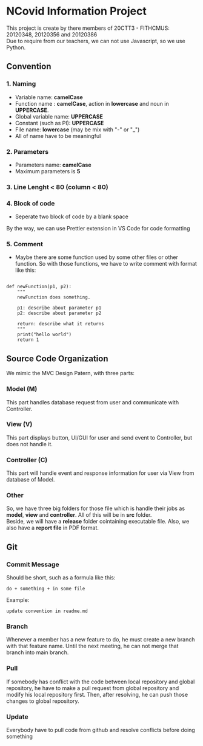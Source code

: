 # NCovid Information Project

This project is create by there members of 20CTT3 - FITHCMUS: 20120348, 20120356 and 20120386  
Due to require from our teachers, we can not use Javascript, so we use Python.

## Convention

### 1. Naming

- Variable name: **camelCase**
- Function name : **camelCase**, action in **lowercase** and noun in **UPPERCASE**.
- Global variable name: **UPPERCASE**
- Constant (such as PI): **UPPERCASE**
- File name: **lowercase** (may be mix with "-" or "\_")
- All of name have to be meaningful

### 2. Parameters

- Parameters name: **camelCase**
- Maximum parameters is **5**

### 3. Line Lenght **< 80** (column **< 80**)

### 4. Block of code
- Seperate two block of code by a blank space

By the way, we can use Prettier extension in VS Code for code formatting

### 5. Comment
- Maybe there are some function used by some other files or other function. So with those functions, we have to write comment with format like this:

```

def newFunction(p1, p2):
    """
    newFunction does something.

    p1: describe about parameter p1
    p2: describe about parameter p2

    return: describe what it returns
    """ 
    print("hello world")
    return 1

```

## Source Code Organization

We mimic the MVC Design Patern, with three parts:

### Model (M)

This part handles database request from user and communicate with Controller.

### View (V)

This part displays button, UI/GUI for user and send event to Controller, but does not handle it.

### Controller (C)

This part will handle event and response information for user via View from database of Model.  

### Other
So, we have three big folders for those file which is handle their jobs as **model**, **view** and **controller**.
All of this will be in **src** folder.   
Beside, we will have a **release** folder cointaining executable file. Also, we also have a **report file** in PDF format.

## Git

### Commit Message
Should be short, such as a formula like this:  

`do + something + in some file`  

Example:  

`update convention in readme.md`

### Branch
Whenever a member has a new feature to do, he must create a new branch with that feature name. Until the next meeting, he can not merge that branch into main branch.

### Pull
If somebody has conflict with the code between local repository and global repository, he have to make a pull request from global repository and modify his local repository first. Then, after resolving, he can push those changes to global repository.

### Update
Everybody have to pull code from github and resolve conflicts before doing something
